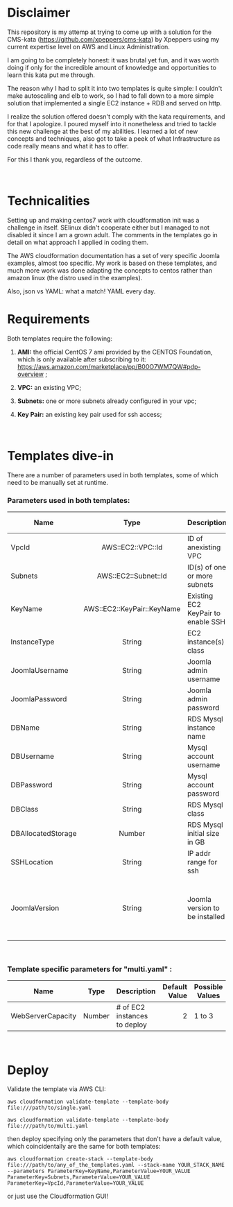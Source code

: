 # Disclaimer

This repository is my attemp at trying to come up with a solution for the CMS-kata (https://github.com/xpeppers/cms-kata) by Xpeppers 
using my current expertise level on AWS and Linux Administration.

I am going to be completely honest: it was brutal yet fun, and it was worth doing if only for the incredible amount of knowledge and opportunities to learn this kata put me through. 

The reason why I had to split it into two templates is quite simple: I couldn't make autoscaling and elb to work, so I had to fall down to a more simple solution that implemented a single EC2 instance + RDB and served on http.

I realize the solution offered doesn't comply with the kata requirements, and for that I apologize. I poured myself into it nonetheless and tried to tackle this new challenge at the best of my abilities. I learned a lot of new concepts and techniques, also got to take a peek of what Infrastructure as code really means and what it has to offer. 

For this I thank you, regardless of the outcome.

<br>
  
# Technicalities

Setting up and making centos7 work with cloudformation init was a challenge in itself. SElinux didn't cooperate either but I managed to not disabled it since I am a grown adult. The comments in the templates go in detail on what approach I applied in coding them.

The AWS cloudformation documentation has a set of very specific Joomla examples, almost too specific. My work is based on these templates, and much more work was done adapting the concepts to centos rather than amazon linux (the distro used in the examples). 

Also, json vs YAML: what a match! YAML every day.


# Requirements

Both templates require the following:

1. **AMI:** the official CentOS 7 ami provided by the CENTOS Foundation, which is only available after subscribing to it:
    https://aws.amazon.com/marketplace/pp/B00O7WM7QW#pdp-overview ;
    
2. **VPC:** an existing VPC;

3. **Subnets:** one or more subnets already configured in your vpc;

4. **Key Pair:** an existing key pair used for ssh access;

<br>


# Templates dive-in

There are a number of parameters used in both templates, some of which need to be manually set at runtime.

### Parameters used in both templates:


| Name                      | Type                     | Description   | Default Value         |  Possible Values |
| ------------------------- |:------------------------:|--------------|----------------------:|-----------|
| VpcId                     | AWS::EC2::VPC::Id        | ID of anexisting VPC |   ||
| Subnets                   | AWS::EC2::Subnet::Id     | ID(s) of one or more subnets |  ||
| KeyName | AWS::EC2::KeyPair::KeyName | Existing EC2 KeyPair to enable SSH |  ||
| InstanceType | String | EC2 instance(s) class | t2.micro ||
| JoomlaUsername |  String | Joomla admin username | admin||
| JoomlaPassword |  String | Joomla admin password  | adminjoomla ||
| DBName |  String | RDS Mysql instance name  | joomladb ||
| DBUsername |  String | Mysql account username  | admin ||
| DBPassword |  String | Mysql account password  | password ||
| DBClass |  String | RDS Mysql class  | db.t2.micro ||
| DBAllocatedStorage |  Number | RDS Mysql initial size in GB  | 5 to 8 ||
| SSHLocation |  String | IP addr range for ssh  | 0.0.0.0/0 ||
| JoomlaVersion |  String | Joomla version to be installed   | 3-9-13 | 3-9-13, 3-9-12, 3-9-11, 3-9-10, 3-9-9|

<br>

### Template specific parameters for "multi.yaml" :

| Name                      | Type                     | Description   | Default Value         |  Possible Values |
| ------------------------- |:------------------------:|--------------|----------------------:|-----------|
| WebServerCapacity        | Number      | # of EC2 instances to deploy |  2 | 1 to 3|

<br>

# Deploy

Validate the template via AWS CLI:

```
aws cloudformation validate-template --template-body file:///path/to/single.yaml

aws cloudformation validate-template --template-body file:///path/to/multi.yaml

```

then deploy specifying only the parameters that don't have a default value, which coincidentally are the same for both templates:

```
aws cloudformation create-stack --template-body file:///path/to/any_of_the_templates.yaml --stack-name YOUR_STACK_NAME --parameters ParameterKey=KeyName,ParameterValue=YOUR_VALUE ParameterKey=Subnets,ParameterValue=YOUR_VALUE ParameterKey=VpcId,ParameterValue=YOUR_VALUE

```

or just use the Cloudformation GUI!

